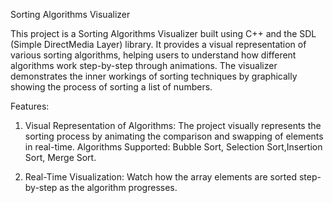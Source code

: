 Sorting Algorithms Visualizer


This project is a Sorting Algorithms Visualizer built using C++ and the SDL (Simple DirectMedia Layer) library. 
It provides a visual representation of various sorting algorithms, helping users to understand how different algorithms work step-by-step through animations. 
The visualizer demonstrates the inner workings of sorting techniques by graphically showing the process of sorting a list of numbers.

Features:
1) Visual Representation of Algorithms: The project visually represents the sorting process by animating the comparison and swapping of elements in real-time.
Algorithms Supported: Bubble Sort, Selection Sort,Insertion Sort, Merge Sort.

2) Real-Time Visualization: Watch how the array elements are sorted step-by-step as the algorithm progresses.
